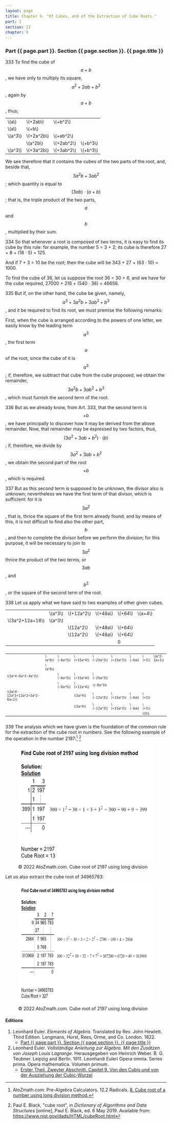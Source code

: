 ```yaml
---
layout: page
title: Chapter 9. "Of Cubes, and of the Extraction of Cube Roots."
part: I
section: II
chapter: 9
---
```


### Part {{ page.part }}. Section {{ page.section }}. {{ page.title }}

<span class="art">333</span> To find the cube of $$a+b$$, we have only to multiply its square,
$$a^2+2ab+b^2$$, again by $$a+b$$, thus;

<table>
<tbody>
  <tr>
    <td>\(a\)</td>
    <td>\(+2ab\)</td>
    <td>\(+b^2\)</td>
    <td></td>
  </tr>
  <tr>
    <td class="underline">\(a\)</td>
    <td class="underline">\(+b\)</td>
    <td class="underline"></td>
    <td class="underline"></td>
  </tr>
  <tr>
    <td>\(a^3\)<br></td>
    <td>\(+2a^2b\)</td>
    <td>\(+ab^2\)</td>
    <td></td>
  </tr>
  <tr>
    <td class="underline"></td>
    <td class="underline">\(a^2b\)</td>
    <td class="underline">\(+2ab^2\)</td>
    <td class="underline">\(+b^3\)</td>
  </tr>
  <tr>
    <td>\(a^3\)</td>
    <td>\(+3a^2b\)</td>
    <td>\(+3ab^2\)</td>
    <td>\(+b^3\)</td>
  </tr>
</tbody>
</table>

We see therefore that it contains the cubes of the two
parts of the root, and, beside that, $$3a^2b+3ab^2$$;
which quantity is equal to $$(3ab)\cdot (a+b)$$; that is,
the triple product of the two parts, $$a$$ and $$b$$,
multiplied by their sum.

<span class="art">334</span> So that whenever a root is composed of two terms, it
is easy to find its cube by this rule: for example,
the number 5 = 3 + 2; its cube is therefore
27 + 8 + (18 · 5) = 125.

And if 7 + 3 = 10 be the root; then the cube will be
343 + 27 + (63 · 10) = 1000.

To find the cube of 36, let us suppose the root
36 = 30 + 6, and we have for the cube required,
27000 + 216 + (540 · 36) = 46656.

<span class="art">335</span> But if, on the other hand, the cube be given, namely,
$$a^3+3a^2b+3ab^2+b^3$$, and it be required to find its root,
we must premise the following remarks:

First, when the cube is arranged according to the powers
of one letter, we easily know by the leading term $$a^3$$, the
first term $$a$$ of the root, since the cube of it is $$a^3$$;
if, therefore, we subtract that cube from the cube proposed,
we obtain the remainder, $$3a^2b + 3ab^2 + b^3$$, which must furnish
the second term of the root.

<span class="art">336</span> But as we already know, from <span class="artref">Art. 333</span>, that the
second term is $$+b$$, we have principally to discover how it
may be derived from the above remainder.
Now, that remainder may be expressed by two factors,
thus, $$(3a^2+3ab+b^2) \cdot (b)$$;
if, therefore, we divide by $$3a^2+3ab+b^2$$,
we obtain the second part of the root $$+b$$, which is required.

<span class="art">337</span> But as this second term is supposed to be unknown,
the divisor also is unknown; nevertheless we have
the first term of that divisor, which is sufficient: for it is
$$3a^2$$, that is, thrice the square of the first term already found;
and by means of this, it is not difficult to find also the other
part, $$b$$, and then to complete the divisor before we perform
the division; for this purpose, it will be necessary to join to
$$3a^2$$ thrice the product of the two terms, or $$3ab$$, and $$b^2$$, or
the square of the second term of the root.

<span class="art">338</span> Let us apply what we have said to two examples of
other given cubes.

<table>
<tbody>
  <tr>
    <td></td>
    <td>\(a^3\)</td>
    <td>\(+12a^2\)</td>
    <td>\(+48a\)</td>
    <td>\(+64\)</td>
    <td class="leftline">\(a+4\)</td>
  </tr>
  <tr>
    <td class="rightline">\(3a^2+12a+16\)</td>
    <td class="underline">\(a^3\)</td>
    <td class="underline"></td>
    <td class="underline"></td>
    <td class="underline"></td>
    <td></td>
  </tr>
  <tr>
    <td></td>
    <td></td>
    <td>\(12a^2\)</td>
    <td>\(+48a\)</td>
    <td>\(+64\)</td>
    <td></td>
  </tr>
  <tr>
    <td></td>
    <td class="underline"></td>
    <td class="underline">\(12a^2\)</td>
    <td class="underline">\(+48a\)</td>
    <td class="underline">\(+64\)</td>
    <td></td>
  </tr>
  <tr>
    <td></td>
    <td></td>
    <td></td>
    <td></td>
    <td>0</td>
    <td></td>
  </tr>
</tbody>
</table>

<div style="font-size:x-small;overflow-x:auto;">
<table>
<tbody>
  <tr>
    <td></td>
    <td>\(a^6\)</td>
    <td>\(-6a^5\)</td>
    <td>\(+15a^4\)</td>
    <td>\(-20a^3\)</td>
    <td>\(+15a^2\)</td>
    <td>\(-6a\)</td>
    <td>\(+1\)</td>
    <td class="leftline">\(a^2-2a+1\)</td>
  </tr>
  <tr>
    <td></td>
    <td class="underline">\(a^6\)</td>
    <td class="underline"></td>
    <td class="underline"></td>
    <td class="underline"></td>
    <td class="underline"></td>
    <td class="underline"></td>
    <td class="underline"></td>
    <td></td>
  </tr>
  <tr>
    <td class="rightline">\(3a^4-6a^3-4a^2\)</td>
    <td></td>
    <td>\(-6a^5\)</td>
    <td>\(+15a^4\)</td>
    <td>\(-20a^3\)</td>
    <td></td>
    <td></td>
    <td></td>
    <td></td>
  </tr>
  <tr>
    <td></td>
    <td class="underline"></td>
    <td class="underline">\(-6a^5\)</td>
    <td class="underline">\(+12a^4\)</td>
    <td class="underline">\(-8a^3\)</td>
    <td class="underline"></td>
    <td class="underline"></td>
    <td class="underline"></td>
    <td></td>
  </tr>
  <tr>
    <td class="rightline">\(3a^4-12a^3+12a^2+3a^2-6a+1\)</td>
    <td></td>
    <td></td>
    <td>\(3a^4\)</td>
    <td>\(-12a^3\)</td>
    <td>\(+15a^2\)</td>
    <td>\(-6a\)</td>
    <td>\(+1\)</td>
    <td></td>
  </tr>
  <tr>
    <td></td>
    <td class="underline"></td>
    <td class="underline"></td>
    <td class="underline">\(3a^4\)</td>
    <td class="underline">\(-12a^3\)</td>
    <td class="underline">\(+15a^2\)</td>
    <td class="underline">\(-6a\)</td>
    <td class="underline">\(+1\)</td>
    <td></td>
  </tr>
  <tr>
    <td></td>
    <td></td>
    <td></td>
    <td></td>
    <td></td>
    <td></td>
    <td></td>
    <td>\(0\)</td>
    <td></td>
  </tr>
</tbody>
</table>
</div>

<span class="art">339</span> The analysis which we have given is the foundation
of the common rule for the extraction of the cube root in
numbers. See the following example of the operation in the
number 2197:[^1] [^2]

[^1]: AtoZmath.com: Pre-Algebra Calculators. 12.2 Radicals. [8. Cube root of a number using long division method.](https://atozmath.com/Pow_Root_DivMethod.aspx?q=8)

[^2]: Paul E. Black, "cube root", in *Dictionary of Algorithms and Data Structures* \[online\], Paul E. Black, ed. 6 May 2019. Available from: <https://www.nist.gov/dads/HTML/cubeRoot.html>

<figure>
<a href="https://atozmath.com/Pow_Root_DivMethod.aspx?q=8">
<img src="/EulerAlgebra/atozmath2197.png" title="© 2022 AtoZmath.com. Cube root of 2197 using long division" alt="© 2022 AtoZmath.com. Cube root of 2197 using long division" width="500" height="367">
</a>
<figcaption>© 2022 AtoZmath.com. Cube root of 2197 using long division</figcaption>
</figure>

Let us also extract the cube root of 34965783:

<figure>
<a href="https://atozmath.com/Pow_Root_DivMethod.aspx?q=8">
<img src="/EulerAlgebra/atozmath34965783.png" title="© 2022 AtoZmath.com. Cube root 34965783 using long division" alt="© 2022 AtoZmath.com. Cube root 34965783 using long division" width="600" height="378">
</a>
<figcaption>© 2022 AtoZmath.com. Cube root of 2197 using long division</figcaption>
</figure>

#### Editions

1. Leonhard Euler. *Elements of Algebra*. Translated by Rev. John Hewlett. Third Edition. Longmans, Hurst, Rees, Orme, and Co. London. 1822.
    - [Part {{ page.part }}. Section {{ page.section }}. {{ page.title }}](/EulerAlgebra/en/II-9.pdf)
2. Leonhard Euler. *Vollständige Anleitung zur Algebra. Mit den Zusätzen von Joseph Louis Lagrange.* Herausgegeben von Heinrich Weber. B. G. Teubner. Leipzig and Berlin. 1911. Leonhardi Euleri Opera omnia. Series prima. Opera mathematica. Volumen primum.
    - [Erster Theil. Zweyter Abschnitt. Capitel 9. Von den Cubis und von der Ausziehung der Cubic-Wurzel](/EulerAlgebra/de/I-II-9.pdf)